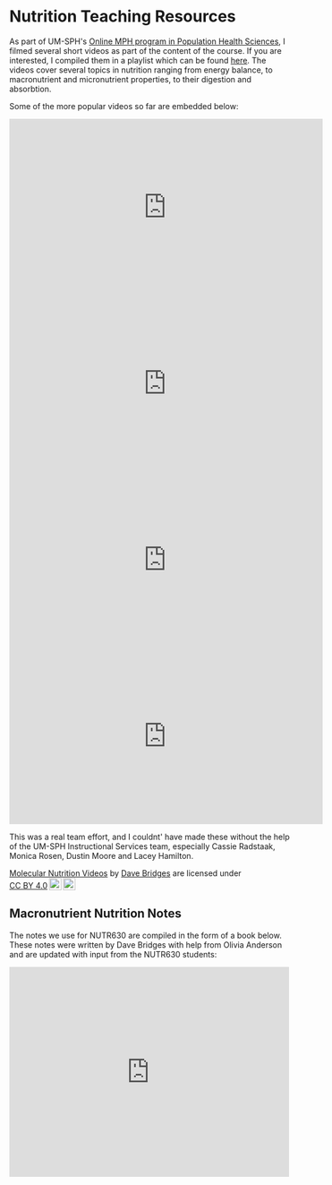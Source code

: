 # Nutrition Teaching Resources

As part of UM-SPH's [Online MPH program in Population Health Sciences](https://sph.umich.edu/prospective-students/online.html), I filmed several short videos as part of the content of the course.  If you are interested, I compiled them in a playlist which can be found [here](https://www.youtube.com/playlist?list=PLmJmQ_yi846i-8x4Xn73izm_fSaryfTCU).  The videos cover several topics in nutrition ranging from energy balance, to macronutrient and micronutrient properties, to their digestion and absorbtion.  

Some of the more popular videos so far are embedded below:

<iframe width="560" height="315" src="https://www.youtube.com/embed/tt_gX9FLXFg?si=pyC3cdUd6K3vKSlU" title="YouTube video player" frameborder="0" allow="accelerometer; autoplay; clipboard-write; encrypted-media; gyroscope; picture-in-picture; web-share" allowfullscreen></iframe>

<iframe width="560" height="315" src="https://www.youtube.com/embed/uYrmlGKHAg0?si=seN_uOf9YW5c-ViF" title="YouTube video player" frameborder="0" allow="accelerometer; autoplay; clipboard-write; encrypted-media; gyroscope; picture-in-picture; web-share" allowfullscreen></iframe>

<iframe width="560" height="315" src="https://www.youtube.com/embed/UqVYZyEGDgE?si=ZGCvipwThJxZ5i0p" title="YouTube video player" frameborder="0" allow="accelerometer; autoplay; clipboard-write; encrypted-media; gyroscope; picture-in-picture; web-share" allowfullscreen></iframe>

<iframe width="560" height="315" src="https://www.youtube.com/embed/eekiYjiFExw?si=vRSlSUCA_UNTnlI-" title="YouTube video player" frameborder="0" allow="accelerometer; autoplay; clipboard-write; encrypted-media; gyroscope; picture-in-picture; web-share" allowfullscreen></iframe>

<div class="container">
	<div class="row">
<p class="col">This was a real team effort, and I couldnt' have made these without the help of the UM-SPH Instructional Services team, especially Cassie Radstaak, Monica Rosen, Dustin Moore and Lacey Hamilton.</p>

<p xmlns:cc="http://creativecommons.org/ns#" xmlns:dct="http://purl.org/dc/terms/"><a property="dct:title" rel="cc:attributionURL" href="https://www.youtube.com/playlist?list=PLmJmQ_yi846i-8x4Xn73izm_fSaryfTCU">Molecular Nutrition Videos</a> by <a rel="cc:attributionURL dct:creator" property="cc:attributionName" href="http://bridgeslab.sph.umich.edu/posts/nutrition-teaching-resources">Dave Bridges</a> are licensed under <a href="http://creativecommons.org/licenses/by/4.0/?ref=chooser-v1" target="_blank" rel="license noopener noreferrer" style="display:inline-block;">CC BY 4.0<img style="height:22px!important;margin-left:3px;vertical-align:text-bottom;" src="https://mirrors.creativecommons.org/presskit/icons/cc.svg?ref=chooser-v1"><img style="height:22px!important;margin-left:3px;vertical-align:text-bottom;" src="https://mirrors.creativecommons.org/presskit/icons/by.svg?ref=chooser-v1" class="col"></a></p>
</div>

<section id="textbook">
	<h2>Macronutrient Nutrition Notes</h2>
<p>The notes we use for NUTR630 are compiled in the form of a book below.  These notes were written by Dave Bridges with help from Olivia Anderson and are updated with input from the NUTR630 students:</p>

<embed src="https://drive.google.com/file/d/11L7J-6X5wDudMmJQLrOoKCvRqNDPEOo1/view?usp=sharing" width="500" height="375" 
 type="application/pdf">

</section>
</div>
